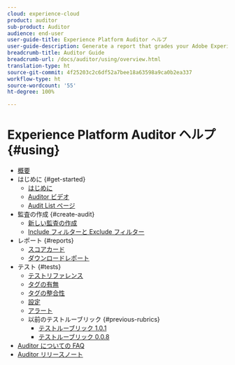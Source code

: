 ```yaml
---
cloud: experience-cloud
product: auditor
sub-product: Auditor
audience: end-user
user-guide-title: Experience Platform Auditor ヘルプ
user-guide-description: Generate a report that grades your Adobe Experience Cloud implementation, with pointers on how to improve it.
breadcrumb-title: Auditor Guide
breadcrumb-url: /docs/auditor/using/overview.html
translation-type: ht
source-git-commit: 4f25203c2c6df52a7bee18a63598a9ca0b2ea337
workflow-type: ht
source-wordcount: '55'
ht-degree: 100%

---
```



# Experience Platform Auditor ヘルプ {#using}

+ [概要](overview.md)
+ はじめに {#get-started}
   + [はじめに](get-started/getting-started.md)
   + [Auditor ビデオ](get-started/videos.md)
   + [Audit List ページ](get-started/audit-list.md)
+ 監査の作成 {#create-audit}
   + [新しい監査の作成](create-audit/create-new-audit.md)
   + [Include フィルターと Exclude フィルター](create-audit/filters.md)
+ レポート {#reports}
   + [スコアカード](reports/scorecard.md)
   + [ダウンロードレポート](reports/download-report.md)
+ テスト {#tests}
   + [テストリファレンス](tests/test-reference.md)
   + [タグの有無](tests/test-ref-presence.md)
   + [タグの整合性](tests/test-ref-consistency.md)
   + [設定](tests/test-ref-cfg.md)
   + [アラート](tests/test-ref-alerts.md)
   + 以前のテストルーブリック {#previous-rubrics}
      + [テストルーブリック 1.0.1](tests/previous-rubrics/test-rubric1-0-1.md)
      + [テストルーブリック 0.0.8](tests/previous-rubrics/test-rubric1-0.md)
+ [Auditor についての FAQ](auditor-faq.md)
+ [Auditor リリースノート](release-notes.md)
